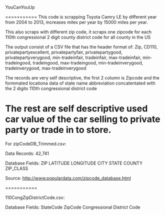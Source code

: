 YouCanYouUp

===========
This code is scrapping Toyota Camry LE by different year from 2004 to 2013, increases miles per year by 15000 miles per year.

This also scraps with different zip code, it scraps one zipcode for each 110th congressional 2 digit county district code for all county in the US

The output consist of a CSV file that has the header format of:
Zip,
CD110,
privatepartyexcellent,
privatepartyfair,
privatepartygood,
privatepartyverygood,
min-tradeinfair,
tradeinfair,
max-tradeinfair,
min-tradeingood,
tradeingood,
max-tradeingood,
min-tradeinverygood,
tradeinverygood,
max-tradeinverygood

The records are very self descriptive, the first 2 column is Zipcode and the formmated locationa data of state name abbreviation concatentated with the 2 digits 110th congressional district code

The rest are self descriptive used car value of the car selling to private party or trade in to store.
===========


For zipCodeDB_Trimmed.csv:

Data Records: 42,741

Database Fields:
ZIP
LATITUDE
LONGITUDE
CITY
STATE
COUNTY
ZIP_CLASS

Source: http://www.populardata.com/zipcode_database.html


===========

110CongZipDistrictCode.csv:


Database Fields:
StateCode
ZipCode
Congressional District Code

